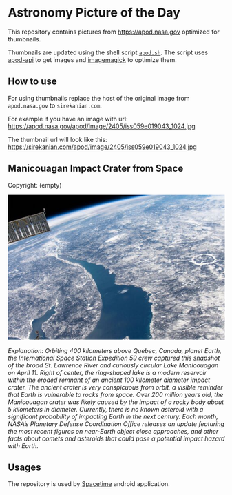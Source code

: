 # Astronomy Picture of the Day

This repository contains pictures from https://apod.nasa.gov optimized for thumbnails.

Thumbnails are updated using the shell script [`apod.sh`](apod.sh). The script
uses [apod-api](https://github.com/nasa/apod-api) to get images and [imagemagick](https://imagemagick.org) to
optimize them.

## How to use

For using thumbnails replace the host of the original image from `apod.nasa.gov` to `sirekanian.com`.

For example if you have an image with url:<br>
https://apod.nasa.gov/apod/image/2405/iss059e019043_1024.jpg

The thumbnail url will look like this:<br>
https://sirekanian.com/apod/image/2405/iss059e019043_1024.jpg

## Manicouagan Impact Crater from Space

Copyright: (empty)

[![the picture of the day][1]][2]

_Explanation: Orbiting 400 kilometers above Quebec, Canada, planet Earth, the International Space Station Expedition 59 crew captured this snapshot of the broad St. Lawrence River and curiously circular Lake Manicouagan on April 11. Right of center, the ring-shaped lake is a modern reservoir within the eroded remnant of an ancient 100 kilometer diameter impact crater. The ancient crater is very conspicuous from orbit, a visible reminder that Earth is vulnerable to rocks from space. Over 200 million years old, the Manicouagan crater was likely caused by the impact of a rocky body about 5 kilometers in diameter.  Currently, there is no known asteroid with a significant probability of impacting Earth in the next century.  Each month, NASA’s Planetary Defense Coordination Office releases an update featuring the most recent figures on near-Earth object close approaches, and other facts about comets and asteroids that could pose a potential impact hazard with Earth._

## Usages

The repository is used by [Spacetime][3] android application.

[1]: image/2405/iss059e019043_1024.jpg

[2]: https://apod.nasa.gov/apod/image/2405/iss059e019043_1024.jpg

[3]: https://github.com/sirekanian/spacetime
